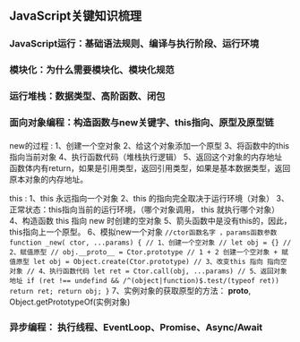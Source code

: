 ## JavaScript关键知识梳理
### JavaScript运行：基础语法规则、编译与执行阶段、运行环境
### 模块化：为什么需要模块化、模块化规范
### 运行堆栈：数据类型、高阶函数、闭包
### 面向对象编程：构造函数与new关键字、this指向、原型及原型链

####  
  new的过程 :
    1、创建一个空对象
    2、给这个对象添加一个原型
    3、将函数中的this 指向当前对象
    4、执行函数代码（堆栈执行逻辑）
    5、返回这个对象的内存地址
    函数体内有return，如果是引用类型，返回引用类型，如果是基本数据类型，返回原本对象的内存地址。

  this :
    1、this 永远指向一个对象
    2、this 的指向完全取决于运行环境（对象）
    3、正常状态：this指向当前的运行环境，（哪个对象调用， this 就执行哪个对象）
    4、构造函数 this 指向 new 时创建的空对象
    5、箭头函数中是没有this的，因此，this指向上一个原型。
    6、模拟new一个对象
    ```
      //ctor函数名字 ，params函数参数
      function _new( ctor, ...params) {
        // 1、创建一个空对象
        // let obj = {}
        // 2、赋值原型
        // obj.__proto__ = Ctor.prototype
        // 1 + 2 创建一个空对象 + 赋值原型
        let obj = Object.create(Ctor.prototype)
        // 3、改变this 指向 指向空对象
        // 4、执行函数代码
        let ret = Ctor.call(obj, ...params)
        // 5、返回对象地址
        if (ret !== undefind && /^(object|function)$.test/(typeof ret)) return ret;
        return obj;
      }
    ```
    7、实例对象的获取原型的方法： __proto__, Object.getPrototypeOf(实例对象)
### 异步编程： 执行线程、EventLoop、Promise、Async/Await

